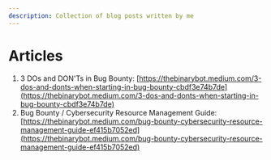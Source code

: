 ```yaml
---
description: Collection of blog posts written by me
---
```


# Articles

1. 3 DOs and DON'Ts in Bug Bounty: [https://thebinarybot.medium.com/3-dos-and-donts-when-starting-in-bug-bounty-cbdf3e74b7de](https://thebinarybot.medium.com/3-dos-and-donts-when-starting-in-bug-bounty-cbdf3e74b7de)
2. Bug Bounty / Cybersecurity Resource Management Guide: [https://thebinarybot.medium.com/bug-bounty-cybersecurity-resource-management-guide-ef415b7052ed](https://thebinarybot.medium.com/bug-bounty-cybersecurity-resource-management-guide-ef415b7052ed)
